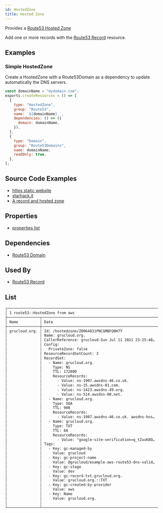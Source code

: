 ```yaml
---
id: HostedZone
title: Hosted Zone
---
```


Provides a [Route53 Hosted Zone](https://console.aws.amazon.com/route53/v2/home#Dashboard)

Add one or more records with the [Route53 Record](./Record.md) resource.

## Examples

### Simple HostedZone

Create a HostedZone with a Route53Domain as a dependency to update automatically the DNS servers.

```js
const domainName = "mydomain.com";
exports.createResources = () => [
  {
    type: "HostedZone",
    group: "Route53",
    name: `${domainName}.`,
    dependencies: () => ({
      domain: domainName,
    }),
  },
  {
    type: "Domain",
    group: "Route53Domains",
    name: domainName,
    readOnly: true,
  },
];
```

## Source Code Examples

- [https static website ](https://github.com/grucloud/grucloud/blob/main/examples/aws/website-https/iac.js)
- [starhack.it](https://github.com/FredericHeem/starhackit/blob/master/deploy/grucloud-aws/iac.js)
- [A record and hosted zone ](https://github.com/grucloud/grucloud/blob/main/examples/aws/route53/dns-validation-record-txt/iac.js)

## Properties

- [properties list](https://docs.aws.amazon.com/AWSJavaScriptSDK/latest/AWS/Route53.html#createHostedZone-property)

## Dependencies

- [Route53 Domain](../Route53Domains/Domain.md)

## Used By

- [Route53 Record](./Record.md)

## List

```txt
┌────────────────────────────────────────────────────────────────────────────┐
│ 1 route53::HostedZone from aws                                             │
├───────────────┬─────────────────────────────────────────────────────┬──────┤
│ Name          │ Data                                                │ Our  │
├───────────────┼─────────────────────────────────────────────────────┼──────┤
│ grucloud.org. │ Id: /hostedzone/Z0064831PNCGMBFQ0H7Y                │ Yes  │
│               │ Name: grucloud.org.                                 │      │
│               │ CallerReference: grucloud-Sun Jul 11 2021 23:25:48… │      │
│               │ Config:                                             │      │
│               │   PrivateZone: false                                │      │
│               │ ResourceRecordSetCount: 3                           │      │
│               │ RecordSet:                                          │      │
│               │   - Name: grucloud.org.                             │      │
│               │     Type: NS                                        │      │
│               │     TTL: 172800                                     │      │
│               │     ResourceRecords:                                │      │
│               │       - Value: ns-1907.awsdns-46.co.uk.             │      │
│               │       - Value: ns-15.awsdns-01.com.                 │      │
│               │       - Value: ns-1423.awsdns-49.org.               │      │
│               │       - Value: ns-514.awsdns-00.net.                │      │
│               │   - Name: grucloud.org.                             │      │
│               │     Type: SOA                                       │      │
│               │     TTL: 900                                        │      │
│               │     ResourceRecords:                                │      │
│               │       - Value: ns-1907.awsdns-46.co.uk. awsdns-hos… │      │
│               │   - Name: grucloud.org.                             │      │
│               │     Type: TXT                                       │      │
│               │     TTL: 60                                         │      │
│               │     ResourceRecords:                                │      │
│               │       - Value: "google-site-verification=q_tZuuK8O… │      │
│               │ Tags:                                               │      │
│               │   - Key: gc-managed-by                              │      │
│               │     Value: grucloud                                 │      │
│               │   - Key: gc-project-name                            │      │
│               │     Value: @grucloud/example-aws-route53-dns-valid… │      │
│               │   - Key: gc-stage                                   │      │
│               │     Value: dev                                      │      │
│               │   - Key: gc-record-txt.grucloud.org.                │      │
│               │     Value: grucloud.org.::TXT                       │      │
│               │   - Key: gc-created-by-provider                     │      │
│               │     Value: aws                                      │      │
│               │   - Key: Name                                       │      │
│               │     Value: grucloud.org.                            │      │
│               │                                                     │      │
└───────────────┴─────────────────────────────────────────────────────┴──────┘

```
